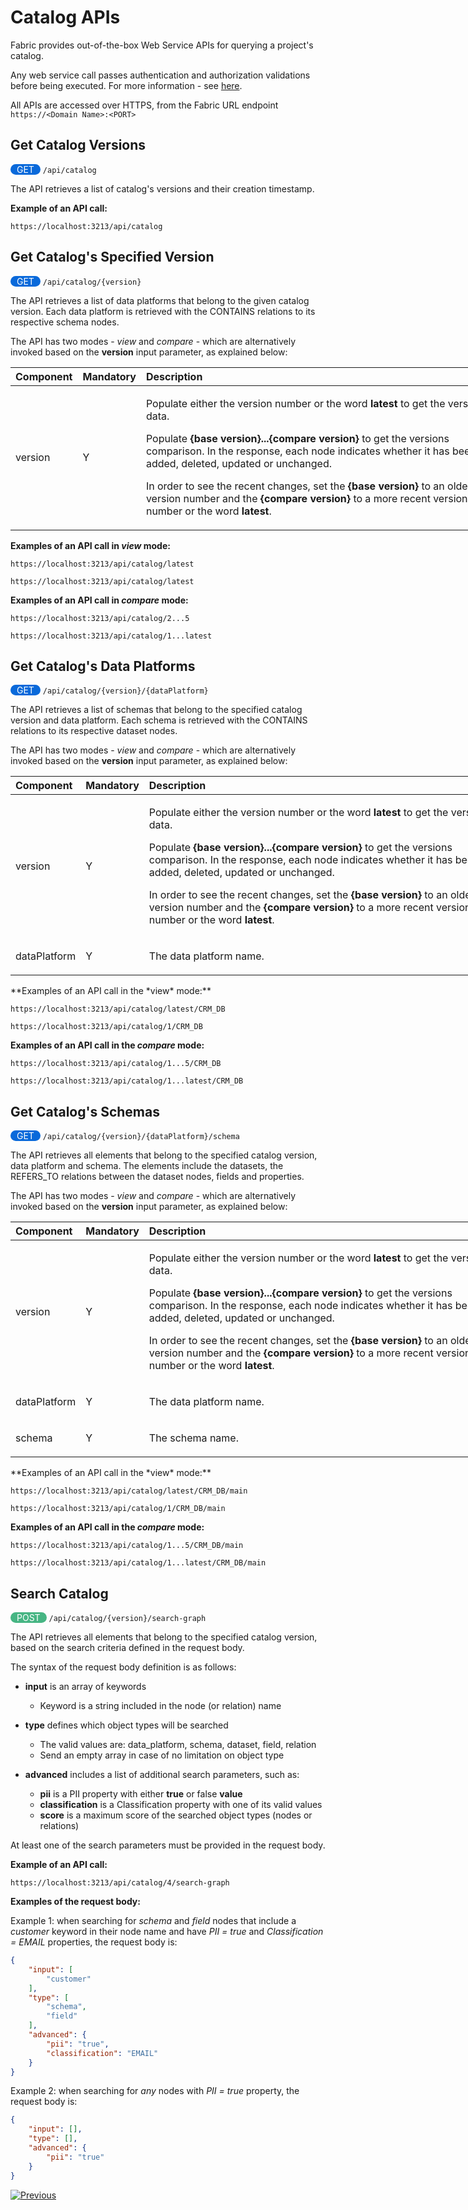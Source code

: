 # Catalog APIs

Fabric provides out-of-the-box Web Service APIs for querying a project's catalog.

Any web service call passes authentication and authorization validations before being executed. For more information - see [here](/articles/26_fabric_security/05_fabric_webservices_security.md).

All APIs are accessed over HTTPS, from the Fabric URL endpoint `https://<Domain Name>:<PORT>`



## Get Catalog Versions

<span style="border-radius: 1em; background-color: #0969da; padding: 0 10px; color:white">GET</span>   `/api/catalog`

The API retrieves a list of catalog's versions and their creation timestamp.

**Example of an API call:**

```
https://localhost:3213/api/catalog
```



## Get Catalog's Specified Version

<span style="border-radius: 1em; background-color: #0969da; padding: 0 10px; color:white">GET</span>   `/api/catalog/{version}`

The API retrieves a list of data platforms that belong to the given catalog version. Each data platform is retrieved with the CONTAINS relations to its respective schema nodes. 

The API has two modes - *view* and *compare* - which are alternatively invoked based on the **version** input parameter, as explained below:

<table style="width: 800px;">
<thead>
<tr>
<th style="text-align: left;" width="50pxl"><strong>Component</strong></th>
<th style="text-align: left;" width="50pxl"><strong>Mandatory</strong></th>
<th style="text-align: left;" width="700pxl"><strong>Description</strong></th>
</tr>
</thead>
<tbody>
<tr>
<td>version</td>
<td>Y</td>
<td>
<p>Populate either the version number or the word <strong>latest</strong> to get the version's data.</p>
<p>Populate <strong>{base version}...{compare version}</strong> to get the versions comparison. In the response, each node indicates whether it has been added, deleted, updated or unchanged.</p>
<p>In order to see the recent changes, set the <strong>{base version}</strong> to an older version number and the <strong>{compare version}</strong> to a more recent version number or the word <strong>latest</strong>.</p>
</td>
</tr>
</tbody>
</table>


**Examples of an API call in *view* mode:**

```
https://localhost:3213/api/catalog/latest
```

```
https://localhost:3213/api/catalog/latest
```

**Examples of an API call in *compare* mode:**

```	
https://localhost:3213/api/catalog/2...5
```

```
https://localhost:3213/api/catalog/1...latest
```



## Get Catalog's Data Platforms

<span style="border-radius: 1em; background-color: #0969da; padding: 0 10px; color:white">GET</span>   `/api/catalog/{version}/{dataPlatform}`

The API retrieves a list of schemas that belong to the specified catalog version and data platform. Each schema is retrieved with the CONTAINS relations to its respective dataset nodes. 

The API has two modes - *view* and *compare* - which are alternatively invoked based on the **version** input parameter, as explained below:

<table style="width: 800px;">
<thead>
<tr>
<th style="text-align: left;" width="50pxl"><strong>Component</strong></th>
<th style="text-align: left;" width="50pxl"><strong>Mandatory</strong></th>
<th style="text-align: left;" width="700pxl"><strong>Description</strong></th>
</tr>
</thead>
<tbody>
<tr>
<td>version</td>
<td>Y</td>
<td>
<p>Populate either the version number or the word <strong>latest</strong> to get the version's data.</p>
<p>Populate <strong>{base version}...{compare version}</strong> to get the versions comparison. In the response, each node indicates whether it has been added, deleted, updated or unchanged.</p>
<p>In order to see the recent changes, set the <strong>{base version}</strong> to an older version number and the <strong>{compare version}</strong> to a more recent version number or the word <strong>latest</strong>.</p>
</td>
</tr>
<tr>
<td>dataPlatform</td>
<td>Y</td>
<td>
<p>The data platform name.</p>
</td>
</tr>
</tbody>
</table>
**Examples of an API call in the *view* mode:**

```
https://localhost:3213/api/catalog/latest/CRM_DB
```

```
https://localhost:3213/api/catalog/1/CRM_DB
```

**Examples of an API call in the *compare* mode:**

```
https://localhost:3213/api/catalog/1...5/CRM_DB
```

```
https://localhost:3213/api/catalog/1...latest/CRM_DB
```



## Get Catalog's Schemas

<span style="border-radius: 1em; background-color: #0969da; padding: 0 10px; color:white">GET</span>   `/api/catalog/{version}/{dataPlatform}/schema`

The API retrieves all elements that belong to the specified catalog version, data platform and schema. The elements include the datasets, the REFERS_TO relations between the dataset nodes, fields and properties. 

The API has two modes - *view* and *compare* - which are alternatively invoked based on the **version** input parameter, as explained below:

<table style="width: 800px;">
<thead>
<tr>
<th style="text-align: left;" width="50pxl"><strong>Component</strong></th>
<th style="text-align: left;" width="50pxl"><strong>Mandatory</strong></th>
<th style="text-align: left;" width="700pxl"><strong>Description</strong></th>
</tr>
</thead>
<tbody>
<tr>
<td>version</td>
<td>Y</td>
<td>
<p>Populate either the version number or the word <strong>latest</strong> to get the version's data.</p>
<p>Populate <strong>{base version}...{compare version}</strong> to get the versions comparison. In the response, each node indicates whether it has been added, deleted, updated or unchanged.</p>
<p>In order to see the recent changes, set the <strong>{base version}</strong> to an older version number and the <strong>{compare version}</strong> to a more recent version number or the word <strong>latest</strong>.</p>
</td>
</tr>
<tr>
<td>dataPlatform</td>
<td>Y</td>
<td>
<p>The data platform name.</p>
</td>
</tr>
<tr>
<td>schema</td>
<td>Y</td>
<td>
<p>The schema name.</p>
</td>
</tr>
</tbody>
</table>
**Examples of an API call in the *view* mode:**

```
https://localhost:3213/api/catalog/latest/CRM_DB/main
```

```
https://localhost:3213/api/catalog/1/CRM_DB/main
```

**Examples of an API call in the *compare* mode:**

```
https://localhost:3213/api/catalog/1...5/CRM_DB/main
```

```
https://localhost:3213/api/catalog/1...latest/CRM_DB/main
```



## Search Catalog

<span style="border-radius: 12em; background-color: #46B583; padding: 0 10px; color:white">POST</span>   `/api/catalog/{version}/search-graph`

The API retrieves all elements that belong to the specified catalog version, based on the search criteria defined in the request body. 

The syntax of the request body definition is as follows:

* **input** is an array of keywords 
  * Keyword is a string included in the node (or relation) name

* **type** defines which object types will be searched
  * The valid values are: data_platform, schema, dataset, field, relation
  * Send an empty array in case of no limitation on object type
* **advanced** includes a list of additional search parameters, such as:
  * **pii** is a PII property with either **true** or false **value**
  * **classification** is a Classification property with one of its valid values
  * **score** is a maximum score of the searched object types (nodes or relations)

At least one of the search parameters must be provided in the request body. 

**Example of an API call:**

```
https://localhost:3213/api/catalog/4/search-graph
```

**Examples of the request body:**

Example 1: when searching for *schema* and *field* nodes that include a *customer* keyword in their node name and have *PII = true* and *Classification = EMAIL* properties, the request body is:

~~~json
{
    "input": [
        "customer"
    ],
    "type": [
        "schema",
        "field"
    ],
    "advanced": {
        "pii": "true",
        "classification": "EMAIL"
    }
}
~~~

Example 2: when searching for *any* nodes with *PII = true* property, the request body is:

~~~json
{
    "input": [],
    "type": [],
    "advanced": {
        "pii": "true"
    }
}
~~~



[![Previous](/articles/images/Previous.png)](08_search_catalog.md)

